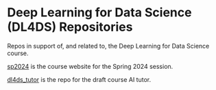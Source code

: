 # Deep Learning for Data Science (DL4DS) Repositories

Repos in support of, and related to, the Deep Learning for Data Science course.

[sp2024](https://github.com/DL4DS/sp2024) is the course website for the Spring 2024 session.

[dl4ds_tutor](https://github.com/DL4DS/dl4ds_tutor) is the repo for the draft course AI tutor.

